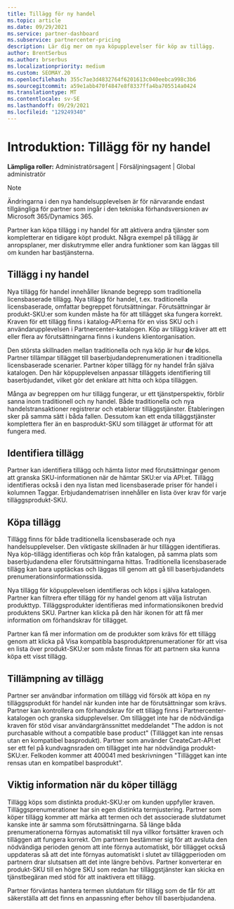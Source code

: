 ```yaml
---
title: Tillägg för ny handel
ms.topic: article
ms.date: 09/29/2021
ms.service: partner-dashboard
ms.subservice: partnercenter-pricing
description: Lär dig mer om nya köpupplevelser för köp av tillägg.
author: BrentSerbus
ms.author: brserbus
ms.localizationpriority: medium
ms.custom: SEOMAY.20
ms.openlocfilehash: 355c7ae3d4832764f6201613c040eebca998c3b6
ms.sourcegitcommit: a59e1abb470f4847e8f8337ffa4ba705514a0424
ms.translationtype: MT
ms.contentlocale: sv-SE
ms.lasthandoff: 09/29/2021
ms.locfileid: "129249340"
---
```

# <a name="introduction-new-commerce-add-ons"></a>Introduktion: Tillägg för ny handel

**Lämpliga roller:** Administratörsagent | Försäljningsagent | Global administratör

> [!NOTE]
> Ändringarna i den nya handelsupplevelsen är för närvarande endast tillgängliga för partner som ingår i den tekniska förhandsversionen av Microsoft 365/Dynamics 365.

Partner kan köpa tillägg i ny handel för att aktivera andra tjänster som kompletterar en tidigare köpt produkt. Några exempel på tillägg är anropsplaner, mer diskutrymme eller andra funktioner som kan läggas till om kunden har bastjänsterna.

## <a name="add-ons-in-new-commerce"></a>Tillägg i ny handel

Nya tillägg för handel innehåller liknande begrepp som traditionella licensbaserade tillägg. Nya tillägg för handel, t.ex. traditionella licensbaserade, omfattar begreppet förutsättningar. Förutsättningar är produkt-SKU:er som kunden måste ha för att tillägget ska fungera korrekt. Kraven för ett tillägg finns i katalog-API:erna för en viss SKU och i användarupplevelsen i Partnercenter-katalogen. Köp av tillägg kräver att ett eller flera av förutsättningarna finns i kundens klientorganisation.

Den största skillnaden mellan traditionella och nya köp är hur **de** köps. Partner tillämpar tillägget till baserbjudandeprenumerationen i traditionella licensbaserade scenarier. Partner köper tillägg för ny handel från själva katalogen. Den här köpupplevelsen anpassar tilläggets identifiering till baserbjudandet, vilket gör det enklare att hitta och köpa tilläggen.

Många av begreppen om hur tillägg fungerar, ur ett tjänstperspektiv, förblir sanna inom traditionell och ny handel. Både traditionella och nya handelstransaktioner registrerar och etablerar tilläggstjänster. Etableringen sker på samma sätt i båda fallen. Dessutom kan ett enda tilläggstjänster komplettera fler än en basprodukt-SKU som tillägget är utformat för att fungera med.

## <a name="identifying-add-ons"></a>Identifiera tillägg

Partner kan identifiera tillägg och hämta listor med förutsättningar genom att granska SKU-informationen när de hämtar SKU:er via API:et. Tillägg identifieras också i den nya listan med licensbaserade priser för handel i kolumnen Taggar. Erbjudandematrisen innehåller en lista över krav för varje tilläggsprodukt-SKU.

## <a name="purchasing-add-ons"></a>Köpa tillägg

Tillägg finns för både traditionella licensbaserade och nya handelsupplevelser. Den viktigaste skillnaden är hur tilläggen identifieras. Nya köp-tillägg identifieras och köp från katalogen, på samma plats som baserbjudandena eller förutsättningarna hittas. Traditionella licensbaserade tillägg kan bara upptäckas och läggas till genom att gå till baserbjudandets prenumerationsinformationssida. 

Nya tillägg för köpupplevelsen identifieras och köps i själva katalogen. Partner kan filtrera efter tillägg för ny handel genom att välja listrutan produkttyp. Tilläggsprodukter identifieras med informationsikonen bredvid produktens SKU. Partner kan klicka på den här ikonen för att få mer information om förhandskrav för tillägget.

Partner kan få mer information om de produkter  som krävs för ett tillägg genom att klicka på Visa kompatibla basproduktprenumerationer för att visa en lista över produkt-SKU:er som måste finnas för att partnern ska kunna köpa ett visst tillägg.

## <a name="add-on-enforcement"></a>Tillämpning av tillägg

Partner ser användbar information om tillägg vid försök att köpa en ny tilläggsprodukt för handel när kunden inte har de förutsättningar som krävs. Partner kan kontrollera om förhandskrav för ett tillägg finns i Partnercenter-katalogen och granska sidupplevelser. Om tillägget inte har de nödvändiga kraven för stöd visar användargränssnittet meddelandet "The addon is not purchasable without a compatible base product" (Tillägget kan inte rensas utan en kompatibel basprodukt). Partner som använder CreateCart-API:et ser ett fel på kundvagnsraden om tillägget inte har nödvändiga produkt-SKU:er. Felkoden kommer att 400041 med beskrivningen "Tillägget kan inte rensas utan en kompatibel basprodukt".

## <a name="important-details-when-purchasing-add-ons"></a>Viktig information när du köper tillägg

Tillägg köps som distinkta produkt-SKU:er om kunden uppfyller kraven. Tilläggsprenumerationer har sin egen distinkta termjustering. Partner som köper tillägg kommer att märka att termen och det associerade slutdatumet kanske inte är samma som förutsättningarna. Så länge båda prenumerationerna förnyas automatiskt till nya villkor fortsätter kraven och tilläggen att fungera korrekt. Om partnern bestämmer sig för att avsluta den nödvändiga perioden genom att inte förnya automatiskt, bör tillägget också uppdateras så att det inte förnyas automatiskt i slutet av tilläggperioden om partnern drar slutsatsen att det inte längre behövs.  Partner konverterar en produkt-SKU till en högre SKU som redan har tilläggstjänster kan skicka en tjänstbegäran med stöd för att inaktivera ett tillägg.

Partner förväntas hantera termen slutdatum för tillägg som de får för att säkerställa att det finns en anpassning efter behov till baserbjudandena.
